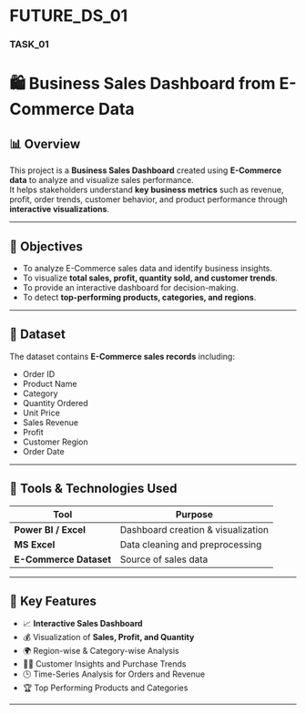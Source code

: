 # FUTURE_DS_01
### TASK_01
# 🛍️ Business Sales Dashboard from E-Commerce Data

## 📊 Overview
This project is a **Business Sales Dashboard** created using **E-Commerce data** to analyze and visualize sales performance.  
It helps stakeholders understand **key business metrics** such as revenue, profit, order trends, customer behavior, and product performance through **interactive visualizations**.

---

## 🎯 Objectives
- To analyze E-Commerce sales data and identify business insights.
- To visualize **total sales, profit, quantity sold, and customer trends**.
- To provide an interactive dashboard for decision-making.
- To detect **top-performing products, categories, and regions**.

---

## 📂 Dataset
The dataset contains **E-Commerce sales records** including:
- Order ID  
- Product Name  
- Category  
- Quantity Ordered  
- Unit Price  
- Sales Revenue  
- Profit  
- Customer Region  
- Order Date  

---

## 🧠 Tools & Technologies Used
| Tool | Purpose |
|------|----------|
| **Power BI / Excel** | Dashboard creation & visualization |
| **MS Excel** | Data cleaning and preprocessing |
| **E-Commerce Dataset** | Source of sales data |

---

## 🧩 Key Features
- 📈 **Interactive Sales Dashboard**
- 💰 Visualization of **Sales, Profit, and Quantity**
- 🌍 Region-wise & Category-wise Analysis
- 🧍‍♂️ Customer Insights and Purchase Trends
- 🕒 Time-Series Analysis for Orders and Revenue
- 🏆 Top Performing Products and Categories

---

